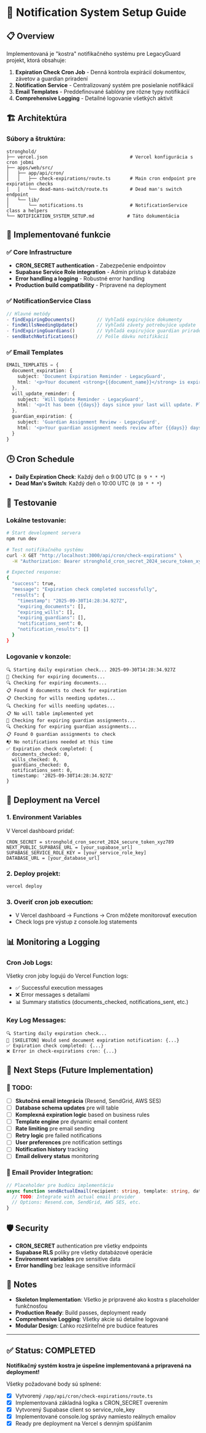 # 📧 Notification System Setup Guide

## 📋 Overview

Implementovaná je "kostra" notifikačného systému pre LegacyGuard projekt, ktorá obsahuje:

1. **Expiration Check Cron Job** - Denná kontrola expirácií dokumentov, závetov a guardian priradení
2. **Notification Service** - Centralizovaný systém pre posielanie notifikácií
3. **Email Templates** - Preddefinované šablóny pre rôzne typy notifikácií
4. **Comprehensive Logging** - Detailné logovanie všetkých aktivít

## 🏗️ Architektúra

### Súbory a štruktúra:
```
stronghold/
├── vercel.json                              # Vercel konfigurácia s cron jobmi
├── apps/web/src/
│   ├── app/api/cron/
│   │   ├── check-expirations/route.ts       # Main cron endpoint pre expiration checks
│   │   └── dead-mans-switch/route.ts        # Dead man's switch endpoint
│   └── lib/
│       └── notifications.ts                 # NotificationService class a helpers
└── NOTIFICATION_SYSTEM_SETUP.md            # Táto dokumentácia
```

## 🔧 Implementované funkcie

### ✅ Core Infrastructure
- **CRON_SECRET authentication** - Zabezpečenie endpointov
- **Supabase Service Role integration** - Admin prístup k databáze
- **Error handling a logging** - Robustné error handling
- **Production build compatibility** - Pripravené na deployment

### ✅ NotificationService Class
```typescript
// Hlavné metódy
- findExpiringDocuments()        // Vyhľadá expirujúce dokumenty
- findWillsNeedingUpdate()       // Vyhľadá závety potrebujúce update
- findExpiringGuardians()        // Vyhľadá expirujúce guardian priradenia
- sendBatchNotifications()       // Pošle dávku notifikácií
```

### ✅ Email Templates
```typescript
EMAIL_TEMPLATES = {
  document_expiration: {
    subject: 'Document Expiration Reminder - LegacyGuard',
    html: '<p>Your document <strong>{{document_name}}</strong> is expiring in {{days}} days.</p>'
  },
  will_update_reminder: {
    subject: 'Will Update Reminder - LegacyGuard',
    html: '<p>It has been {{days}} days since your last will update. Please review.</p>'
  },
  guardian_expiration: {
    subject: 'Guardian Assignment Review - LegacyGuard',
    html: '<p>Your guardian assignment needs review after {{days}} days.</p>'
  }
}
```

## 🕒 Cron Schedule
- **Daily Expiration Check**: Každý deň o 9:00 UTC (`0 9 * * *`)
- **Dead Man's Switch**: Každý deň o 10:00 UTC (`0 10 * * *`)

## 🧪 Testovanie

### Lokálne testovanie:
```bash
# Štart development servera
npm run dev

# Test notifikačného systému
curl -X GET "http://localhost:3000/api/cron/check-expirations" \
  -H "Authorization: Bearer stronghold_cron_secret_2024_secure_token_xyz789"

# Expected response:
{
  "success": true,
  "message": "Expiration check completed successfully",
  "results": {
    "timestamp": "2025-09-30T14:28:34.927Z",
    "expiring_documents": [],
    "expiring_wills": [],
    "expiring_guardians": [],
    "notifications_sent": 0,
    "notification_results": []
  }
}
```

### Logovanie v konzole:
```
🔍 Starting daily expiration check... 2025-09-30T14:28:34.927Z
📄 Checking for expiring documents...
🔍 Checking for expiring documents...
📋 Found 0 documents to check for expiration
📋 Checking for wills needing updates...
🔍 Checking for wills needing updates...
📋 No will table implemented yet
👥 Checking for expiring guardian assignments...
🔍 Checking for expiring guardian assignments...
📋 Found 0 guardian assignments to check
📭 No notifications needed at this time
✅ Expiration check completed: {
  documents_checked: 0,
  wills_checked: 0,
  guardians_checked: 0,
  notifications_sent: 0,
  timestamp: '2025-09-30T14:28:34.927Z'
}
```

## 🚀 Deployment na Vercel

### 1. Environment Variables
V Vercel dashboard pridať:
```
CRON_SECRET = stronghold_cron_secret_2024_secure_token_xyz789
NEXT_PUBLIC_SUPABASE_URL = [your_supabase_url]
SUPABASE_SERVICE_ROLE_KEY = [your_service_role_key]
DATABASE_URL = [your_database_url]
```

### 2. Deploy projekt:
```bash
vercel deploy
```

### 3. Overiť cron job execution:
- V Vercel dashboard → Functions → Cron môžete monitorovať execution
- Check logs pre výstup z console.log statements

## 📊 Monitoring a Logging

### Cron Job Logs:
Všetky cron joby logujú do Vercel Function logs:
- ✅ Successful execution messages
- ❌ Error messages s detailami
- 📊 Summary statistics (documents_checked, notifications_sent, etc.)

### Key Log Messages:
```
🔍 Starting daily expiration check...
📧 [SKELETON] Would send document expiration notification: {...}
✅ Expiration check completed: {...}
❌ Error in check-expirations cron: {...}
```

## 🔮 Next Steps (Future Implementation)

### 🚧 TODO:
- [ ] **Skutočná email integrácia** (Resend, SendGrid, AWS SES)
- [ ] **Database schema updates** pre will table
- [ ] **Komplexná expiration logic** based on business rules
- [ ] **Template engine** pre dynamic email content
- [ ] **Rate limiting** pre email sending
- [ ] **Retry logic** pre failed notifications
- [ ] **User preferences** pre notification settings
- [ ] **Notification history** tracking
- [ ] **Email delivery status** monitoring

### 📧 Email Provider Integration:
```typescript
// Placeholder pre budúcu implementáciu
async function sendActualEmail(recipient: string, template: string, data: any) {
  // TODO: Integrate with actual email provider
  // Options: Resend.com, SendGrid, AWS SES, etc.
}
```

## 🛡️ Security

- **CRON_SECRET** authentication pre všetky endpoints
- **Supabase RLS** políky pre všetky databázové operácie
- **Environment variables** pre sensitive data
- **Error handling** bez leakage sensitive informácií

## 📝 Notes

- **Skeleton Implementation**: Všetko je pripravené ako kostra s placeholder funkčnosťou
- **Production Ready**: Build passes, deployment ready
- **Comprehensive Logging**: Všetky akcie sú detailne logované
- **Modular Design**: Ľahko rozšíriteľné pre budúce features

---

## ✅ Status: COMPLETED

**Notifikačný systém kostra je úspešne implementovaná a pripravená na deployment!**

Všetky požadované body sú splnené:
- [x] Vytvorený `/app/api/cron/check-expirations/route.ts`
- [x] Implementovaná základná logika s CRON_SECRET overením
- [x] Vytvorený Supabase client so service_role_key
- [x] Implementované console.log správy namiesto reálnych emailov
- [x] Ready pre deployment na Vercel s denným spúšťaním